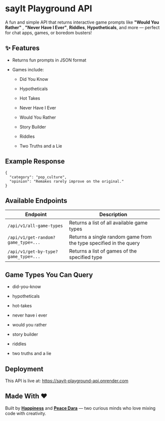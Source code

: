 # sayIt Playground API
A fun and simple API that returns interactive game prompts like **"Would You Rather"** , **"Never Have I Ever"**, **Riddles**, **Hypotheticals**, and more — perfect for chat apps, games, or boredom busters!

## ✨ Features
- Returns fun prompts in JSON format

- Games include:
  
  - Did You Know
  
  - Hypotheticals
  
  - Hot Takes
  
  - Never Have I Ever
  
  - Would You Rather
  
  - Story Builder
  
  - Riddles
  
  - Two Truths and a Lie

## Example Response 

```
{
  "category": "pop_culture",
  "opinion": "Remakes rarely improve on the original."
}
```

## Available Endpoints
| Endpoint           | Description                                                        |
| ------------------ | ------------------------------------------------------------------ |
| `/api/v1/all-game-types`       | Returns a list of all available game types                             |
| `/api/v1/get-random?game_type=...` | Returns a single random game from the type specified in the query  |
|`/api/v1/get-by-type?game_type=...` | Returns a list of games of the specified type                      |

## Game Types You Can Query

- did-you-know

- hypotheticals

- hot-takes

- never have i ever

- would you rather

- story builder

- riddles

- two truths and a lie

## Deployment
This API is live at:
https://sayit-playground-api.onrender.com

## Made With ❤️
Built by [**Happiness**]([https://your-link.com](https://github.com/uptowngirl757)) and [**Peace Dara**]([https://sisters-link.com](https://github.com/notjustsomesmalltowngirl)) — two curious minds who love mixing code with creativity.


